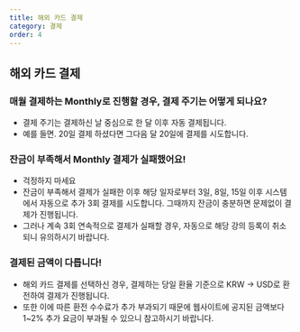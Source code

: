```yaml
---
title: 해외 카드 결제
category: 결제
order: 4
---
```


## 해외 카드 결제

### 매월 결제하는 Monthly로 진행할 경우, 결제 주기는 어떻게 되나요?

- 결제 주기는 결제하신 날 중심으로 한 달 이후 자동 결제됩니다.
- 예를 들면. 20일 결제 하셨다면 그다음 달 20일에 결제를 시도합니다.

### 잔금이 부족해서 Monthly 결제가 실패했어요!

- 걱정하지 마세요
- 잔금이 부족해서 결제가 실패한 이후 해당 일자로부터 3일, 8일, 15일 이후 시스템에서 자동으로 추가 3회 결제를 시도합니다. 그때까지 잔금이 충분하면 문제없이 결제가 진행됩니다.
- 그러나 계속 3회 연속적으로 결제가 실패할 경우, 자동으로 해당 강의 등록이 취소되니 유의하시기 바랍니다.

### 결제된 금액이 다릅니다!

- 해외 카드 결제를 선택하신 경우, 결제하는 당일 환율 기준으로 KRW -> USD로 환전하여 결제가 진행됩니다.
- 또한 이에 따른 환전 수수료가 추가 부과되기 때문에 웹사이트에 공지된 금액보다 1~2% 추가 요금이 부과될 수 있으니 참고하시기 바랍니다.
